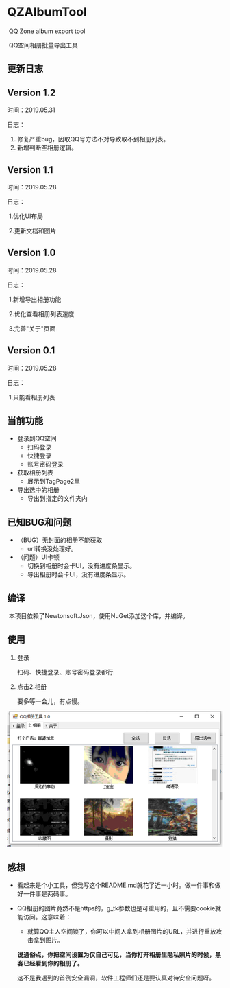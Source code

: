 # QZAlbumTool 

​	QQ Zone album export tool

​	QQ空间相册批量导出工具

## 更新日志

## Version 1.2

时间：2019.05.31

日志：

1. 修复严重bug，因取QQ号方法不对导致取不到相册列表。
2. 新增判断空相册逻辑。


## Version 1.1

时间：2019.05.28

日志：

​	1.优化UI布局

​	2.更新文档和图片

## Version 1.0

时间：2019.05.28

日志：

​	1.新增导出相册功能

​	2.优化查看相册列表速度

​	3.完善"关于"页面

## Version 0.1

时间：2019.05.28

日志：

​	1.只能看相册列表

## 当前功能

- 登录到QQ空间
  - 扫码登录
  - 快捷登录
  - 账号密码登录
- 获取相册列表
  - 展示到TagPage2里
- 导出选中的相册
  - 导出到指定的文件夹内

## 已知BUG和问题

- （BUG）无封面的相册不能获取
  - url转换没处理好。
- （问题）UI卡顿
  - 切换到相册时会卡UI，没有进度条显示。
  - 导出相册时会卡UI，没有进度条显示。

## 编译

​	本项目依赖了Newtonsoft.Json，使用NuGet添加这个库，并编译。

## 使用

1. 登录

   扫码、快捷登录、账号密码登录都行

2. 点击2.相册

   要多等一会儿，有点慢。

   

![](QZAlbum.png)



## 感想

- 看起来是个小工具，但我写这个README.md就花了近一小时。做一件事和做好一件事是两码事。

- QQ相册的图片竟然不是https的，g_tk参数也是可重用的，且不需要cookie就能访问。这意味着：

  - 就算QQ主人空间锁了，你可以中间人拿到相册图片的URL，并进行重放攻击拿到图片。

  **说通俗点，你把空间设置为仅自己可见，当你打开相册里隐私照片的时候，黑客已经看到你的相册了。**

  这不是我遇到的首例安全漏洞，软件工程师们还是要认真对待安全问题呀。

  